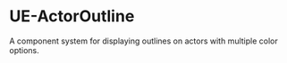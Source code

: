 # UE-ActorOutline
 A component system for displaying outlines on actors with multiple color options.
